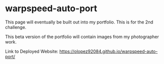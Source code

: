# warpspeed-auto-port

This page will eventually be built out into my portfolio. This is for the 2nd challenge. 

This beta version of the portfolio will contain images from my photographer work.

Link to Deployed Website:
https://olopez92084.github.io/warpspeed-auto-port/
